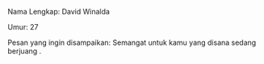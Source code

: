 Nama Lengkap: David Winalda

Umur: 27

Pesan yang ingin disampaikan: Semangat untuk kamu yang disana sedang berjuang
.